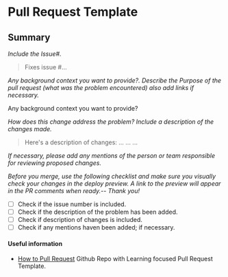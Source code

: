 # Pull Request Template

## Summary
_Include the Issue#._
> Fixes issue #...

_Any background context you want to provide?.  Describe the Purpose of the pull request (what was the problem encountered) also add links if necessary._

Any background context you want to provide?


_How does this change address the problem? Include a description of the changes made._
> Here's a description of changes:
...
...
...

_If necessary, please add any mentions of the person or team responsible for reviewing proposed changes._


_Before you merge, use the following checklist and make sure you visually check your changes in the deploy preview. A link to the preview will appear in the PR comments when ready.-- Thank you!_

- [ ] Check if the issue number is included.
- [ ] Check if the description of the problem has been added.
- [ ] Check if description of changes is included.
- [ ] Check if any mentions haven been added; if necessary.

#### Useful information
- [How to Pull Request]() Github Repo with Learning focused Pull Request Template.
